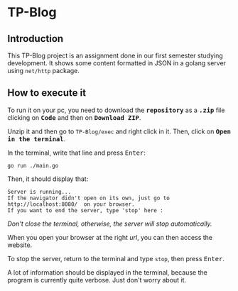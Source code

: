 # TP-Blog

## Introduction

This TP-Blog project is an assignment done in our first semester studying development. It shows some content formatted in JSON in a golang server using ```net/http``` package.

## How to execute it

To run it on your pc, you need to download the **<kbd>repository</kbd>** as a **<kbd>.zip</kbd>** file clicking on **<kbd>Code</kbd>** and then on **<kbd>Download ZIP</kbd>**.

Unzip it and then go to ```TP-Blog/exec``` and right click in it. Then, click on **<kbd>Open in the terminal</kbd>**.

In the terminal, write that line and press <kbd>Enter</kbd>:
```
go run ./main.go
```

Then, it should display that:
```
Server is running...
If the navigator didn't open on its own, just go to  http://localhost:8080/  on your browser.
If you want to end the server, type 'stop' here :
```
_Don't close the terminal, otherwise, the server will stop automatically._

When you open your browser at the right *url*, you can then access the website.

To stop the server, return to the terminal and type ```stop```, then press <kbd>Enter</kbd>.

A lot of information should be displayed in the terminal, because the program is currently quite verbose. Just don't worry about it.
